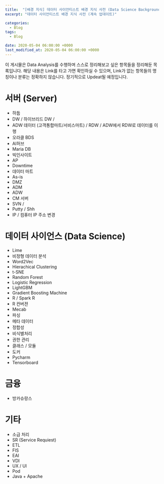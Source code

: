 ```yaml
---
title:  "[배경 지식] 데이터 사이언티스트 배경 지식 사전 (Data Science Background Dictionary)"
excerpt: "데이터 사이언티스트 배경 지식 사전 (계속 업데이트)"

categories:
  - Blog
tags:
  - Blog

date: 2020-05-04 06:00:00 +0000
last_modified_at: 2020-05-04 06:00:00 +0000
---
```


이 게시물은 Data Analysis를 수행하며 스스로 정리해보고 싶은 항목들을 정리해둔 목록입니다.
해당 내용은 Link를 타고 가면 확인하실 수 있으며, Link가 없는 항목들의 명칭이나 분류는 정확하지 않습니다.
정기적으로 Updeat될 예정입니다. 


# 서버 (Server)
- 하둡
- DW / 하이브리드 DW /
- ADW 데이터 (고객통합마트/서비스마트) / RDW / ADW에서 RDW로 데이터를 이행
- 오라클 BDS
- AI허브
- Maria DB
- 빅인사이트
- AP
- Downtime
- 데이터 마트
- As-is
- DMZ
- ADM 
- ADW
- CM 서버
- SVN / 
- Putty / Shh
- IP / 컴퓨터 IP 주소 변경

# 데이터 사이언스 (Data Science)
- Lime
- 비정형 데이터 분석
- Word2Vec
- Hierachical Clustering
- t-SNE
- Random Forest
- Logistic Regression
- LightGBM
- Gradient Boosting Machine
- R / Spark R
- R 컨버젼
- Mecab
- 파싱
- 메타 데이터
- 정합성
- 비식별처리
- 권한 관리
- 클래스 / 모듈
- 도커
- Pycharm
- Tensorboard


# 금융
- 방카슈랑스

# 기타
- 소급 처리
- SR (Service Requiest)
- ETL
- FIS
- EAI
- VDI
- UX / UI
- Pod
- Java + Apache
